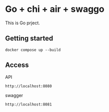 # Go + chi + air + swaggo

This is Go prject.

## Getting started

```
docker compose up --build
```

## Access

API

`http://localhost:8080`

swagger

`http://localhost:8081`